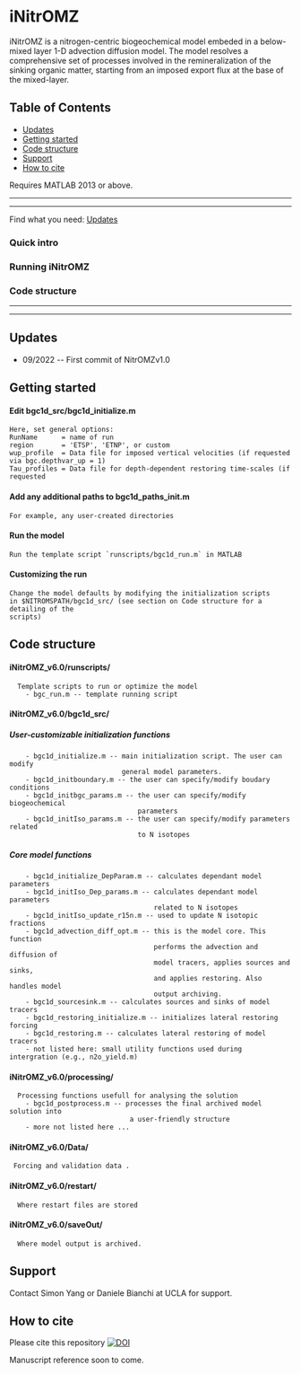 # iNitrOMZ
iNitrOMZ is a nitrogen-centric biogeochemical model embeded in a below-mixed layer 1-D advection diffusion model. The model resolves a comprehensive set of processes involved in the remineralization of the sinking organic matter, starting from an imposed export flux at the base of the mixed-layer.
    
## Table of Contents

- [Updates](#updates)
- [Getting started](#getting-started)
- [Code structure](#code-structure)
- [Support](#support)
- [How to cite](#how-to-cite)

Requires MATLAB 2013 or above.

---------------------------------------
---------------------------------------
Find what you need:
[Updates](.#-Updates)
### Quick intro
### Running iNitrOMZ
### Code structure
---------------------------------------
---------------------------------------

## Updates
* 09/2022 -- First commit of NitrOMZv1.0

## Getting started
#### Edit bgc1d_src/bgc1d_initialize.m
	Here, set general options:
	RunName      = name of run
	region       = 'ETSP', 'ETNP', or custom
	wup_profile  = Data file for imposed vertical velocities (if requested via bgc.depthvar_up = 1)
	Tau_profiles = Data file for depth-dependent restoring time-scales (if requested 
	
#### Add any additional paths to bgc1d_paths_init.m
	For example, any user-created directories
#### Run the model
    Run the template script `runscripts/bgc1d_run.m` in MATLAB
#### Customizing the run
    Change the model defaults by modifying the initialization scripts 
    in $NITROMSPATH/bgc1d_src/ (see section on Code structure for a detailing of the 
    scripts)



## Code structure 
 #### iNitrOMZ_v6.0/runscripts/  
      Template scripts to run or optimize the model
        - bgc_run.m -- template running script
                   
 #### iNitrOMZ_v6.0/bgc1d_src/
  ##### User-customizable initialization functions
       
        - bgc1d_initialize.m -- main initialization script. The user can modify 
                                general model parameters.
        - bgc1d_initboundary.m -- the user can specify/modify boudary conditions
        - bgc1d_initbgc_params.m -- the user can specify/modify biogeochemical 
                                    parameters
        - bgc1d_initIso_params.m -- the user can specify/modify parameters related 
                                    to N isotopes
  
 ##### Core model functions 
        - bgc1d_initialize_DepParam.m -- calculates dependant model parameters
        - bgc1d_initIso_Dep_params.m -- calculates dependant model parameters 
                                        related to N isotopes
        - bgc1d_initIso_update_r15n.m -- used to update N isotopic fractions
        - bgc1d_advection_diff_opt.m -- this is the model core. This function 
                                        performs the advection and diffusion of 
                                        model tracers, applies sources and sinks,
                                        and applies restoring. Also handles model 
                                        output archiving.
        - bgc1d_sourcesink.m -- calculates sources and sinks of model tracers
        - bgc1d_restoring_initialize.m -- initializes lateral restoring forcing
        - bgc1d_restoring.m -- calculates lateral restoring of model tracers
        - not listed here: small utility functions used during intergration (e.g., n2o_yield.m)

      
 #### iNitrOMZ_v6.0/processing/ 
      Processing functions usefull for analysing the solution
        - bgc1d_postprocess.m -- processes the final archived model solution into 
                                  a user-friendly structure 
        - more not listed here ...
        
 #### iNitrOMZ_v6.0/Data/
     Forcing and validation data .
       
 #### iNitrOMZ_v6.0/restart/
      Where restart files are stored
       
 #### iNitrOMZ_v6.0/saveOut/
      Where model output is archived.
      
## Support
Contact Simon Yang or Daniele Bianchi at UCLA for support. 

## How to cite 
Please cite this repository [![DOI](https://zenodo.org/badge/236965059.svg)](https://zenodo.org/badge/latestdoi/236965059)

Manuscript reference soon to come.
